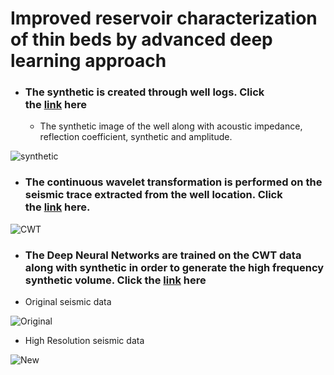 <h1>Improved reservoir characterization of thin beds by advanced deep learning approach</h1>
<ul>
<li>
<h3>The synthetic is created through well logs. Click the&nbsp;<a href="https://github.com/farooqad0/LMKR/blob/main/Synthetic.ipynb" target="_blank">link</a>&nbsp;here</h3>
<ul>
<li>The synthetic image of the well along with acoustic impedance, reflection coefficient, synthetic and amplitude.</li>
</ul>
</li>
</ul>
<p><img src="https://github.com/farooqad0/LMKR/blob/main/Images/Synthetic.png" alt="synthetic" /></p>
<ul>
<li>
<h3>The continuous wavelet transformation is performed on the seismic trace extracted from the well location. Click the&nbsp;<a href="https://github.com/farooqad0/LMKR/blob/main/CWT.ipynb" target="_blank">link</a>&nbsp;here.</h3>
</li>
</ul>
<p><img src="https://github.com/farooqad0/LMKR/blob/main/Images/CWT.png" alt="CWT" /></p>
<ul>
<li>
<h3>The Deep Neural Networks are trained on the CWT data along with synthetic in order to generate the high frequency synthetic volume. Click the&nbsp;<a href="https://github.com/farooqad0/LMKR/blob/main/DNN.ipynb" target="_blank">link</a>&nbsp;here</h3>
</li>
<li>Original seismic data</li>
</ul>
<p><img src="https://github.com/farooqad0/LMKR/blob/main/Images/Original.png" alt="Original" /></p>
<ul>
<li>High Resolution seismic data</li>
</ul>
<p><img src="https://github.com/farooqad0/LMKR/blob/main/Images/DNN.png" alt="New" /></p>
